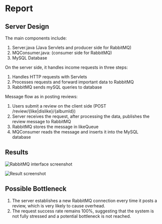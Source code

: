 # Report

## Server Design

The main components include: 
1. Server.java (Java Servlets and producer side for RabbitMQ)
2. MQConsumer.java: (consumer side for RabbitMQ)
3. MySQL Database

On the server side, it handles income requests in three steps:
1. Handles HTTP requests with Servlets
2. Processes requests and forward important data to RabbitMQ
3. RabbitMQ sends mySQL queries to database

Message flow as in posting reviews:
1. Users submit a review on the client side (POST /review/{like|dislike}/{albumId})
2. Server receives the request, after processing the data, publishes the review message to RabbitMQ
3. RabbitMQ stores the message in likeQueue
4. MQConsumer reads the message and inserts it into the MySQL database

## Results

![RabbitMQ interface screenshot](mq.png)

![Result screenshot](Result.png)

## Possible Bottleneck

1. The server establishes a new RabbitMQ connection every time it posts a review, which is very likely to cause overhead.
2. The request success rate remains 100%, suggesting that the system is not fully stressed and a potential bottleneck is not reached.
